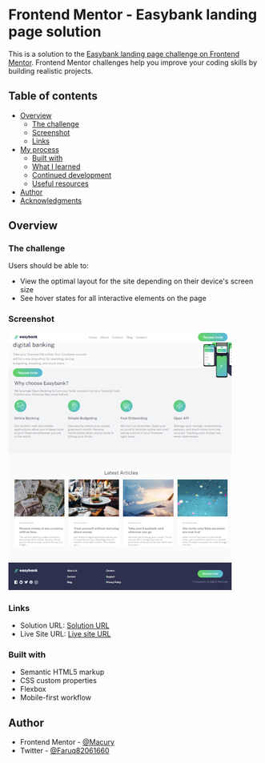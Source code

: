 # Frontend Mentor - Easybank landing page solution

This is a solution to the [Easybank landing page challenge on Frontend Mentor](https://www.frontendmentor.io/challenges/easybank-landing-page-WaUhkoDN). Frontend Mentor challenges help you improve your coding skills by building realistic projects.

## Table of contents

- [Overview](#overview)
  - [The challenge](#the-challenge)
  - [Screenshot](#screenshot)
  - [Links](#links)
- [My process](#my-process)
  - [Built with](#built-with)
  - [What I learned](#what-i-learned)
  - [Continued development](#continued-development)
  - [Useful resources](#useful-resources)
- [Author](#author)
- [Acknowledgments](#acknowledgments)

## Overview

### The challenge

Users should be able to:

- View the optimal layout for the site depending on their device's screen size
- See hover states for all interactive elements on the page

### Screenshot

![Screenshot](./images/screenshot.png)

### Links

- Solution URL: [Solution URL](https://github.com/Macury/Easybank-landing-page)
- Live Site URL: [Live site URL](https://macury.github.io/Easybank-landing-page/)

### Built with

- Semantic HTML5 markup
- CSS custom properties
- Flexbox
- Mobile-first workflow
## Author

- Frontend Mentor - [@Macury](https://www.frontendmentor.io/profile/Macury)
- Twitter - [@Faruq82061660](https://twitter.com/Faruq82061660)

